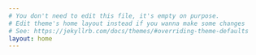 ```yaml
---
# You don't need to edit this file, it's empty on purpose.
# Edit theme's home layout instead if you wanna make some changes
# See: https://jekyllrb.com/docs/themes/#overriding-theme-defaults
layout: home
---
```


<!-- {% youtube "https://www.youtube.com/watch?v=ho8-vK0L1_8" %} -->
